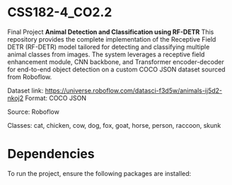 # CSS182-4_CO2.2
Final Project
**Animal Detection and Classification using RF-DETR**
This repository provides the complete implementation of the Receptive Field DETR (RF-DETR) model tailored for detecting and classifying multiple animal classes from images. The system leverages a receptive field enhancement module, CNN backbone, and Transformer encoder-decoder for end-to-end object detection on a custom COCO JSON dataset sourced from Roboflow.

Dataset link: https://universe.roboflow.com/datasci-f3d5w/animals-ij5d2-nkoj2
Format: COCO JSON

Source: Roboflow

Classes: cat, chicken, cow, dog, fox, goat, horse, person, raccoon, skunk

# Dependencies

To run the project, ensure the following packages are installed:
